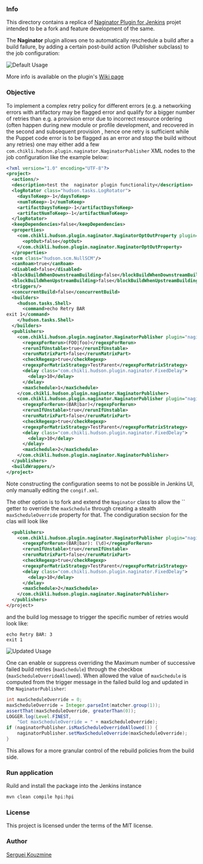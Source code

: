 ### Info
This directory contains a replica of
[Naginator Plugin for Jenkins]() projet intended to be a fork and feature development of the same.

The __Naginator__ plugin allows one to automatically reschedule a build after a build failure, by adding a certain post-build action (Publisher subclass) to the job configuration:

![Default Usage](https://github.com/sergueik/selenium_java/blob/master/naginator-plugin/screenshots/default.png)

More info is available on the plugin's [Wiki page](https://wiki.jenkins-ci.org/display/JENKINS/Naginator+Plugin)

### Objective

To implement a complex retry policy for different errors (e.g. a networking errors with artifactory may be flagged error and qualify for a bigger number of retries than e.g. a provision error due to incorrect resource ordering (often happen during new module or profile development, and recovered in the second and subsequent provision , hence one retry is sufficient while the Puppet code error is to be flagged as an error and stop the build without any retries) one may either add a few `com.chikli.hudson.plugin.naginator.NaginatorPublisher` XML nodes to the job configuration like the example below:

```xml
<?xml version="1.0" encoding="UTF-8"?>
<project>
  <actions/>
  <description>test the  naginator plugin functionality</description>
  <logRotator class="hudson.tasks.LogRotator">
    <daysToKeep>-1</daysToKeep>
    <numToKeep>-1</numToKeep>
    <artifactDaysToKeep>-1</artifactDaysToKeep>
    <artifactNumToKeep>-1</artifactNumToKeep>
  </logRotator>
  <keepDependencies>false</keepDependencies>
  <properties>
    <com.chikli.hudson.plugin.naginator.NaginatorOptOutProperty plugin="naginator@1.17.2">
      <optOut>false</optOut>
    </com.chikli.hudson.plugin.naginator.NaginatorOptOutProperty>
  </properties>
  <scm class="hudson.scm.NullSCM"/>
  <canRoam>true</canRoam>
  <disabled>false</disabled>
  <blockBuildWhenDownstreamBuilding>false</blockBuildWhenDownstreamBuilding>
  <blockBuildWhenUpstreamBuilding>false</blockBuildWhenUpstreamBuilding>
  <triggers/>
  <concurrentBuild>false</concurrentBuild>
  <builders>
    <hudson.tasks.Shell>
      <command>echo Retry BAR
exit 1</command>
    </hudson.tasks.Shell>
  </builders>
  <publishers>
    <com.chikli.hudson.plugin.naginator.NaginatorPublisher plugin="naginator@1.17.2">
      <regexpForRerun>(FOO|foo)</regexpForRerun>
      <rerunIfUnstable>true</rerunIfUnstable>
      <rerunMatrixPart>false</rerunMatrixPart>
      <checkRegexp>true</checkRegexp>
      <regexpForMatrixStrategy>TestParent</regexpForMatrixStrategy>
      <delay class="com.chikli.hudson.plugin.naginator.FixedDelay">
        <delay>10</delay>
      </delay>
      <maxSchedule>1</maxSchedule>
    </com.chikli.hudson.plugin.naginator.NaginatorPublisher>
    <com.chikli.hudson.plugin.naginator.NaginatorPublisher plugin="naginator@1.17.2">
      <regexpForRerun>(BAR|bar)</regexpForRerun>
      <rerunIfUnstable>true</rerunIfUnstable>
      <rerunMatrixPart>false</rerunMatrixPart>
      <checkRegexp>true</checkRegexp>
      <regexpForMatrixStrategy>TestParent</regexpForMatrixStrategy>
      <delay class="com.chikli.hudson.plugin.naginator.FixedDelay">
        <delay>10</delay>
      </delay>
      <maxSchedule>2</maxSchedule>
    </com.chikli.hudson.plugin.naginator.NaginatorPublisher>
  </publishers>
  <buildWrappers/>
</project>

```

Note constructing the configuration seems to not be possible in Jenkins UI, only manually editing  the `congif.xml`.

The other option is to fork and extend the `Naginator` class to allow the `` getter to override the `maxSchedule` through creating a stealth `maxScheduleOverride` property for that. The condiguration secsion for the clas will look like
```xml
  <publishers>
    <com.chikli.hudson.plugin.naginator.NaginatorPublisher plugin="naginator@1.17.2">
      <regexpForRerun>(BAR|bar): (\d)</regexpForRerun>
      <rerunIfUnstable>true</rerunIfUnstable>
      <rerunMatrixPart>false</rerunMatrixPart>
      <checkRegexp>true</checkRegexp>
      <regexpForMatrixStrategy>TestParent</regexpForMatrixStrategy>
      <delay class="com.chikli.hudson.plugin.naginator.FixedDelay">
        <delay>10</delay>
      </delay>
      <maxSchedule>2</maxSchedule>
    </com.chikli.hudson.plugin.naginator.NaginatorPublisher>
  </publishers>
</project>
```

and the build log message to trigger the specific number of retries would look like:

```shell
echo Retry BAR: 3
exit 1
```

![Updated Usage](https://github.com/sergueik/selenium_java/blob/master/naginator-plugin/screenshots/updated.png)

One can enable or suppress overriding the Maximum number of successive failed build retries (`maxSchedule`) through the checkbox (`maxScheduleOverrideAllowed`). When allowed the value of `maxSchedule` is computed from the  trigger message in the failed build log and updated in the `NaginatorPublisher`:
```java
int maxScheduleOverride = 0;
maxScheduleOverride = Integer.parseInt(matcher.group(1));
assertThat(maxScheduleOverride, greaterThan(0));
LOGGER.log(Level.FINEST,
	"Got maxScheduleOverride = " + maxScheduleOverride);
if (naginatorPublisher.isMaxScheduleOverrideAllowed()) {
	naginatorPublisher.setMaxScheduleOverride(maxScheduleOverride);
}
```
This allows for a more granular control of the rebuild policies from the build side.

### Run application

Ruild and install the package into the  Jenkins instance
```cmd
mvn clean compile hpi:hpi
```
### License
This project is licensed under the terms of the MIT license.

### Author
[Serguei Kouzmine](kouzmine_serguei@yahoo.com)
